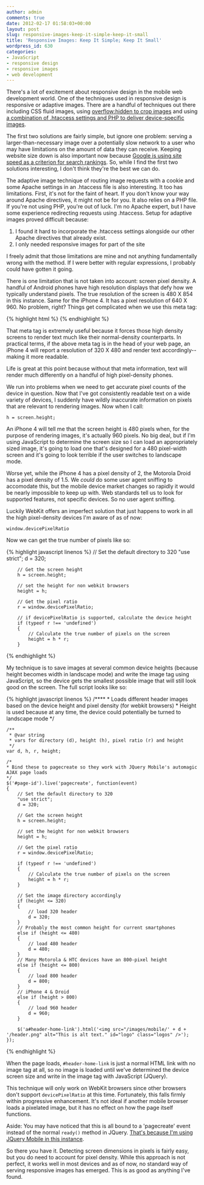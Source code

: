 ```yaml
---
author: admin
comments: true
date: 2012-02-17 01:58:03+00:00
layout: post
slug: responsive-images-keep-it-simple-keep-it-small
title: 'Responsive Images: Keep It Simple; Keep It Small'
wordpress_id: 630
categories:
- JavaScript
- responsive design
- responsive images
- web development
---
```


There's a lot of excitement about responsive design in the mobile web development world. One of the techniques used in responsive design is responsive or adaptive images. There are a handful of techniques out there including CSS fluid images, using [overflow:hidden to crop images](http://demo.solemone.de/overflow-image-with-vertical-centering-for-responsive-web-design/) and using [a combination of .htaccess settings and PHP to deliver device-specific images](http://adaptive-images.com/).

The first two solutions are fairly simple, but ignore one problem: serving a larger-than-necessary image over a potentially slow network to a user who may have limitations on the amount of data they can receive. Keeping website size down is also important now because [Google is using site speed as a criterion for search rankings](http://googlewebmastercentral.blogspot.com/2010/04/using-site-speed-in-web-search-ranking.html). So, while I find the first two solutions interesting, I don't think they're the best we can do.<!-- more -->

The adaptive image technique of routing image requests with a cookie and some Apache settings in an .htaccess file is also interesting. It too has limitations. First, it's not for the faint of heart. If you don't know your way around Apache directives, it might not be for you. It also relies on a PHP file. If you're not using PHP, you're out of luck. I'm no Apache expert, but I have some experience redirecting requests using .htaccess. Setup for adaptive images proved difficult because:



	
  1. I found it hard to incorporate the .htaccess settings alongside our other Apache directives that already exist.
  2. I only needed responsive images for part of the site


I freely admit that those limitations are mine and not anything fundamentally wrong with the method. If I were better with regular expressions, I probably could have gotten it going.

There is one limitation that is not taken into account: screen pixel density. A handful of Android phones have high resolution displays that defy how we typically understand pixels. The true resolution of the screen is 480 X 854 in this instance. Same for the iPhone 4. It has a pixel resolution of 640 X 960. No problem, right? Things get complicated when we use this meta tag:

{% highlight html %}
	<meta name="viewport" content="width=device-width, initial-scale=1, maximum-scale=1, user-scalable=0"/>
{% endhighlight %}

That meta tag is extremely useful because it forces those high density screens to render text much like their normal-density counterparts. In practical terms, if the above meta tag is in the head of your web page, an iPhone 4 will report a resolution of 320 X 480 and render text accordingly--making it more readable.

Life is great at this point because without that meta information, text will render much differently on a handful of high pixel-density phones.

We run into problems when we need to get accurate pixel counts of the device in question. Now that I've got consistently readable text on a wide variety of devices, I suddenly have wildly inaccurate information on pixels that are relevant to rendering images. Now when I call:

`h = screen.height;`

An iPhone 4 will tell me that the screen height is 480 pixels when, for the purpose of rendering images, it's actually 960 pixels. No big deal, but if I'm using JavaScript to determine the screen size so I can load an appropriately sized image, it's going to load one that's designed for a 480 pixel-width screen and it's going to look terrible if the user switches to landscape mode.

Worse yet, while the iPhone 4 has a pixel density of 2, the Motorola Droid has a pixel density of 1.5. We _could_ do some user agent sniffing to accomodate this, but the mobile device market changes so rapidly it would be nearly impossible to keep up with. Web standards tell us to look for supported features, not specific devices. So no user agent sniffing.

Luckily WebKit offers an imperfect solution that just happens to work in all the high pixel-density devices I'm aware of as of now:

`window.devicePixelRatio`

Now we can get the true number of pixels like so:

{% highlight javascript linenos %}
	// Set the default directory to 320
		"use strict";
		d = 320;

		// Get the screen height
		h = screen.height;
		
		// set the height for non webkit browsers
		height = h;

		// Get the pixel ratio
		r = window.devicePixelRatio;

		// if devicePixelRatio is supported, calculate the device height
		if (typeof r !== 'undefined')
		{
			// Calculate the true number of pixels on the screen
			height = h * r;
		}
{% endhighlight %}
	
My technique is to save images at several common device heights (because height becomes width in landscape mode) and write the image tag using JavaScript, so the device gets the smallest possible image that will still look good on the screen. The full script looks like so:

{% highlight javascript linenos %}
	/****
	 * Loads different header images based on the device height and pixel density (for webkit browsers)
	 * Height is used because at any time, the device could potentially be turned to landscape mode
	 */

	/**
	 * @var string
	 * vars for directory (d), height (h), pixel ratio (r) and height
	 */
	var d, h, r, height;

	/*
	* Bind these to pagecreate so they work with JQuery Mobile's automagic AJAX page loads
	*/
	$('#page-id').live('pagecreate', function(event)
	{
		// Set the default directory to 320
		"use strict";
		d = 320;

		// Get the screen height
		h = screen.height;
		
		// set the height for non webkit browsers
		height = h;

		// Get the pixel ratio
		r = window.devicePixelRatio;
		
		if (typeof r !== 'undefined')
		{
			// Calculate the true number of pixels on the screen
			height = h * r;
		}

		// Set the image directory accordingly
		if (height <= 320)
		{
			// load 320 header
			d = 320;
		}
		// Probably the most common height for current smartphones
		else if (height <= 480)
		{
			// load 480 header
			d = 480;
		}
		// Many Motorola & HTC devices have an 800-pixel height
		else if (height <= 800)
		{
			// load 800 header
			d = 800;
		}
		// iPhone 4 & Droid
		else if (height > 800)
		{
			// load 960 header
			d = 960;
		}
		
		$('a#header-home-link').html('<img src="/images/mobile/' + d + '/header.png" alt="This is alt text." id="logo" class="logos" />');
	});
{% endhighlight %}

When the page loads, `#header-home-link` is just a normal HTML link with no image tag at all, so no image is loaded until we've determined the device screen size and write in the image tag with JavaScript (JQuery).

This technique will only work on WebKit browsers since other browsers don't support `devicePixelRatio` at this time. Fortunately, this falls firmly within progressive enhancement. It's not ideal if another mobile browser loads a pixelated image, but it has no effect on how the page itself functions.

Aside: You may have noticed that this is all bound to a 'pagecreate' event instead of the normal `ready()` method in JQuery. [That's because I'm using JQuery Mobile in this instance](http://jquerymobile.com/test/docs/api/events.html).

So there you have it. Detecting screen dimensions in pixels is fairly easy, but you do need to account for pixel density. While this approach is not perfect, it works well in most devices and as of now, no standard way of serving responsive images has emerged. This is as good as anything I've found.
